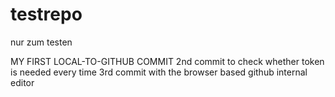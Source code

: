 # testrepo
nur zum testen

MY FIRST LOCAL-TO-GITHUB COMMIT
2nd commit to check whether token is needed every time
3rd commit with the browser based github internal editor
